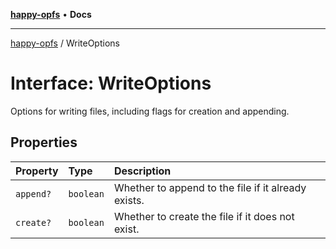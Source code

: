 [**happy-opfs**](../index.md) • **Docs**

***

[happy-opfs](../index.md) / WriteOptions

# Interface: WriteOptions

Options for writing files, including flags for creation and appending.

## Properties

| Property | Type | Description |
| :------ | :------ | :------ |
| `append?` | `boolean` | Whether to append to the file if it already exists. |
| `create?` | `boolean` | Whether to create the file if it does not exist. |
